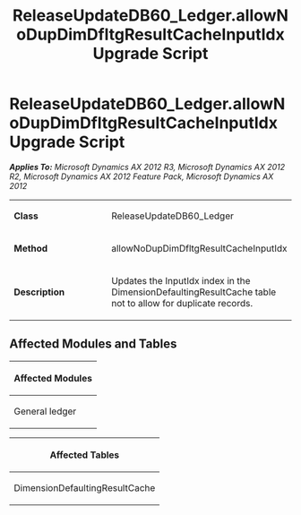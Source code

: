 ﻿---
title: ReleaseUpdateDB60_Ledger.allowNoDupDimDfltgResultCacheInputIdx Upgrade Script
TOCTitle: ReleaseUpdateDB60_Ledger.allowNoDupDimDfltgResultCacheInputIdx Upgrade Script
ms:assetid: b3077c59-66c8-8915-4792-d0c1ff9eb4bd
ms:mtpsurl: https://msdn.microsoft.com/en-us/library/JJ736935(v=AX.60)
ms:contentKeyID: 49710619
ms.date: 05/18/2015
mtps_version: v=AX.60
---

# ReleaseUpdateDB60\_Ledger.allowNoDupDimDfltgResultCacheInputIdx Upgrade Script 


_**Applies To:** Microsoft Dynamics AX 2012 R3, Microsoft Dynamics AX 2012 R2, Microsoft Dynamics AX 2012 Feature Pack, Microsoft Dynamics AX 2012_

<table>
<colgroup>
<col style="width: 50%" />
<col style="width: 50%" />
</colgroup>
<tbody>
<tr class="odd">
<td><p><strong>Class</strong></p></td>
<td><p>ReleaseUpdateDB60_Ledger</p></td>
</tr>
<tr class="even">
<td><p><strong>Method</strong></p></td>
<td><p>allowNoDupDimDfltgResultCacheInputIdx</p></td>
</tr>
<tr class="odd">
<td><p><strong>Description</strong></p></td>
<td><p>Updates the InputIdx index in the DimensionDefaultingResultCache table not to allow for duplicate records.</p></td>
</tr>
</tbody>
</table>


## Affected Modules and Tables

<table>
<colgroup>
<col style="width: 100%" />
</colgroup>
<thead>
<tr class="header">
<th><p>Affected Modules</p></th>
</tr>
</thead>
<tbody>
<tr class="odd">
<td><p>General ledger</p></td>
</tr>
</tbody>
</table>


<table>
<colgroup>
<col style="width: 100%" />
</colgroup>
<thead>
<tr class="header">
<th><p>Affected Tables</p></th>
</tr>
</thead>
<tbody>
<tr class="odd">
<td><p>DimensionDefaultingResultCache</p></td>
</tr>
</tbody>
</table>

  


